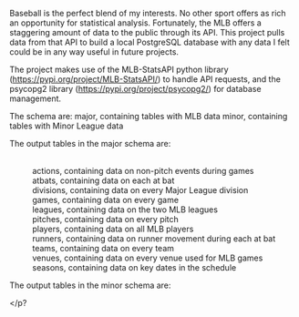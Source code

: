 <p style="margin-left: 0px">
Baseball is the perfect blend of my interests. No other sport offers as rich an opportunity for statistical analysis. Fortunately, the MLB offers a staggering amount of data to the public through its API. This project pulls data from that API to build a local PostgreSQL database with any data I felt could be in any way useful in future projects.

The project makes use of the MLB-StatsAPI python library (https://pypi.org/project/MLB-StatsAPI/) to handle API requests, and the psycopg2 library (https://pypi.org/project/psycopg2/) for database management.

The schema are:
  major, containing tables with MLB data
  minor, containing tables with Minor League data

The output tables in the major schema are:
<p style="margin-left: 40px">
  <br>
  actions, containing data on non-pitch events during games
  <br>
  atbats, containing data on each at bat
  <br>
  divisions, containing data on every Major League division
  <br>
  games, containing data on every game
  <br>
  leagues, containing data on the two MLB leagues
  <br>
  pitches, containing data on every pitch
  <br>
  players, containing data on all MLB players
  <br>
  runners, containing data on runner movement during each at bat
  <br>
  teams, containing data on every team
  <br>
  venues, containing data on every venue used for MLB games
  <br>
  seasons, containing data on key dates in the schedule
  <br>
</p>
The output tables in the minor schema are:

</p?
